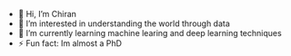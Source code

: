 - 👋 Hi, I’m Chiran
- 👀 I’m interested in understanding the world through data
- 🌱 I’m currently learning machine learing and deep learning techniques  
- ⚡ Fun fact: Im almost a PhD

